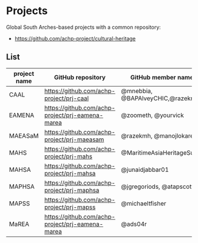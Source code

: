 # Projects

Global South Arches-based projects with a common repository:

* https://github.com/achp-project/cultural-heritage

## List

| project name | GitHub repository                                | GitHub member names             | project url                                       |
|--------------|--------------------------------------------------|-------------------------------- |---------------------------------------------------|
| CAAL         | https://github.com/achp-project/prj-caal         | @mnebbia, @BAPAlveyCHIC,@razekmh| https://uclcaal.org/                              |
| EAMENA       | https://github.com/achp-project/prj-eamena-marea | @zoometh, @yourvick             | http://eamena.arch.ox.ac.uk/                      |
| MAEASaM       | https://github.com/achp-project/prj-maeasam  | @razekmh, @manojlokare          | https://maeasam.org/                              |
| MAHS         | https://github.com/achp-project/prj-mahs         | @MaritimeAsiaHeritageSurvey     | https://maritimeasiaheritage.cseas.kyoto-u.ac.jp/ |
| MAHSA        | https://github.com/achp-project/prj-mahsa        | @junaidjabbar01                 | https://www.mahsa.arch.cam.ac.uk/                 |
| MAPHSA       | https://github.com/achp-project/prj-maphsa       | @jgregoriods, @atapscott        | https://www.upf.edu/web/maphsa                    |
| MAPSS        | https://github.com/achp-project/prj-mapss        | @michaeltfisher                 | https://mapss.shh.mpg.de/info/                    |
| MaREA        | https://github.com/achp-project/prj-eamena-marea | @ads04r                         | https://marea.soton.ac.uk/                        |
